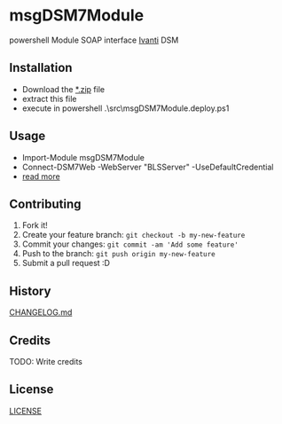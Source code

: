 # msgDSM7Module

powershell Module SOAP interface [Ivanti](https://www.ivanti.com) DSM

## Installation

* Download the [*.zip](https://github.com/uwefranke/msgDSM7Module/releases) file
* extract this file
* execute in powershell .\src\msgDSM7Module.deploy.ps1

## Usage

* Import-Module msgDSM7Module
* Connect-DSM7Web -WebServer "BLSServer" -UseDefaultCredential
* [read more](/docs/about_msgDSM7Module.md)

## Contributing

1. Fork it!
2. Create your feature branch: `git checkout -b my-new-feature`
3. Commit your changes: `git commit -am 'Add some feature'`
4. Push to the branch: `git push origin my-new-feature`
5. Submit a pull request :D

## History

[CHANGELOG.md](/CHANGELOG.md)

## Credits

TODO: Write credits

## License

[LICENSE](/LICENSE)